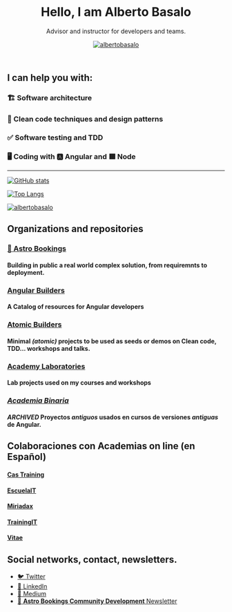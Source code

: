 <header>
  <h1 align="center">Hello,  I am Alberto Basalo</h1>
  <p align="center">Advisor and instructor for developers and teams.</p>
  <p align="center">
   <a href="https://twitter.com/albertobasalo" target="blank"><img src="https://img.shields.io/twitter/follow/albertobasalo?logo=twitter&style=for-the-badge" alt="albertobasalo" /></a>
  </p>
</header>

## I can help you with:

### 🏗️ Software architecture 

### 🍋 Clean code techniques and design patterns 

### ✅ Software testing and TDD 

### 🖥️ Coding with 🅰️ Angular and 🟩 Node

---

[![GitHub stats](https://github-readme-stats.vercel.app/api?username=albertobasalo)](https://github.com/albertobasalo)

[![Top Langs](https://github-readme-stats.vercel.app/api/top-langs/?username=albertobasalo)](https://github.com/albertobasalo)

<p align="left">   
  <a href="https://github.com/ryo-ma/github-profile-trophy">
    <img src="https://github-profile-trophy.vercel.app/?username=albertobasalo" alt="albertobasalo" />
  </a> 
</p>

## Organizations and repositories

### [🚀 Astro Bookings](https://github.com/AstroBookings) 

#### Building in public a real world complex solution, from requiremnts to deployment.

### [Angular Builders](https://github.com/angularbuilders) 

#### A Catalog of resources for Angular developers

### [Atomic Builders](https://github.com/AtomicBuilders) 

#### Minimal _(atomic)_ projects to be used as seeds or demos on Clean code, TDD... workshops and talks.

### [Academy Laboratories](https://github.com/LabsAdemy) 

#### Lab projects used on my courses and workshops

### [_Academia Binaria_](https://github.com/AcademiaBinaria) 

#### _ARCHIVED_ Proyectos _antiguos_ usados en cursos de versiones _antiguas_ de Angular.

## Colaboraciones con Academias on line (en Español)

#### [Cas Training](https://cas-training.com/)
#### [EscuelaIT](https://escuela.it/teacher/alberto-basalo)
#### [Miriadax](https://formacion.miriadax.net/curso/taller-practico-especializado-pruebas-e2e-avanzadas-con-cypress/)
#### [TrainingIT](https://trainingit.es/)
#### [Vitae](http://www.vitaedigital.com/)

## Social networks, contact, newsletters.

- [🐦 Twitter](https://twitter.com/albertobasalo)
- [🤝 LinkedIn](https://www.linkedin.com/in/albertobasalo/)
- [📗 Medium](https://albertobasalo.medium.com/)
- [🚀 **Astro Bookings Community Development** Newsletter](https://www.getrevue.co/profile/albertobasalo)

